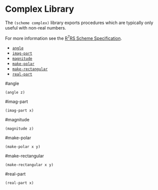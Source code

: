 # Complex Library

The `(scheme complex)` library exports procedures which are typically only useful with non-real numbers.

For more information see the [R<sup>7</sup>RS Scheme Specification](../../r7rs.pdf).

- [`angle`](#angle)
- [`imag-part`](#imag-part)
- [`magnitude`](#magnitude)
- [`make-polar`](#make-polar)
- [`make-rectangular`](#make-rectangular)
- [`real-part`](#real-part)

#angle

    (angle z)

#imag-part

    (imag-part x)

#magnitude

    (magnitude z)

#make-polar

    (make-polar x y)

#make-rectangular

    (make-rectangular x y)

#real-part

    (real-part x)

